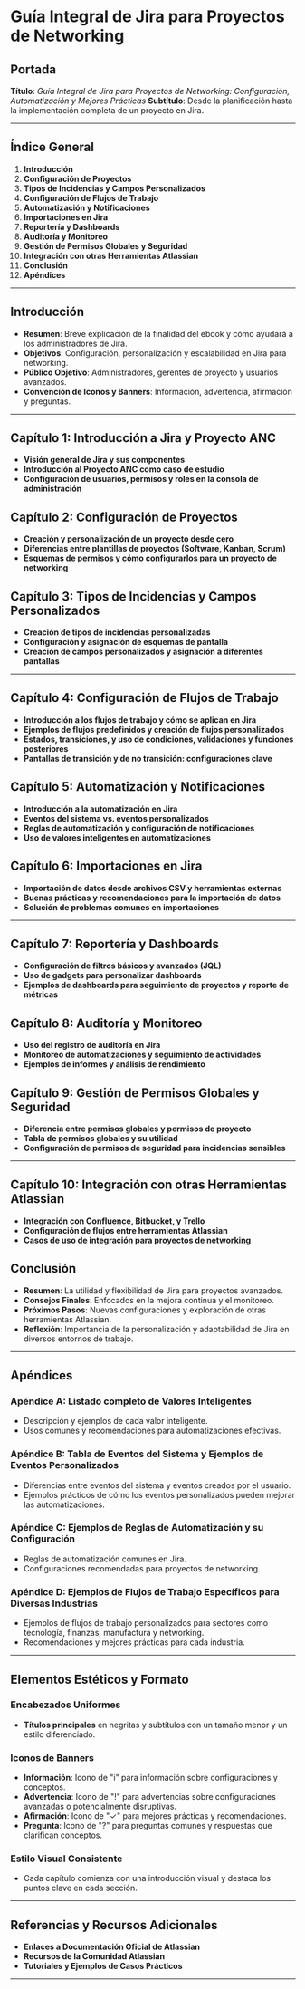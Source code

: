 # Guía Integral de Jira para Proyectos de Networking

## Portada
**Título**: *Guía Integral de Jira para Proyectos de Networking: Configuración, Automatización y Mejores Prácticas*
**Subtítulo**: Desde la planificación hasta la implementación completa de un proyecto en Jira.

---

## Índice General
1. **Introducción**
2. **Configuración de Proyectos**
3. **Tipos de Incidencias y Campos Personalizados**
4. **Configuración de Flujos de Trabajo**
5. **Automatización y Notificaciones**
6. **Importaciones en Jira**
7. **Reportería y Dashboards**
8. **Auditoría y Monitoreo**
9. **Gestión de Permisos Globales y Seguridad**
10. **Integración con otras Herramientas Atlassian**
11. **Conclusión**
12. **Apéndices**

---

## Introducción
- **Resumen**: Breve explicación de la finalidad del ebook y cómo ayudará a los administradores de Jira.
- **Objetivos**: Configuración, personalización y escalabilidad en Jira para networking.
- **Público Objetivo**: Administradores, gerentes de proyecto y usuarios avanzados.
- **Convención de Iconos y Banners**: Información, advertencia, afirmación y preguntas.

---

## Capítulo 1: Introducción a Jira y Proyecto ANC
- **Visión general de Jira y sus componentes**
- **Introducción al Proyecto ANC como caso de estudio**
- **Configuración de usuarios, permisos y roles en la consola de administración**

## Capítulo 2: Configuración de Proyectos
- **Creación y personalización de un proyecto desde cero**
- **Diferencias entre plantillas de proyectos (Software, Kanban, Scrum)**
- **Esquemas de permisos y cómo configurarlos para un proyecto de networking**

## Capítulo 3: Tipos de Incidencias y Campos Personalizados
- **Creación de tipos de incidencias personalizadas**
- **Configuración y asignación de esquemas de pantalla**
- **Creación de campos personalizados y asignación a diferentes pantallas**

---

## Capítulo 4: Configuración de Flujos de Trabajo
- **Introducción a los flujos de trabajo y cómo se aplican en Jira**
- **Ejemplos de flujos predefinidos y creación de flujos personalizados**
- **Estados, transiciones, y uso de condiciones, validaciones y funciones posteriores**
- **Pantallas de transición y de no transición: configuraciones clave**

## Capítulo 5: Automatización y Notificaciones
- **Introducción a la automatización en Jira**
- **Eventos del sistema vs. eventos personalizados**
- **Reglas de automatización y configuración de notificaciones**
- **Uso de valores inteligentes en automatizaciones**

## Capítulo 6: Importaciones en Jira
- **Importación de datos desde archivos CSV y herramientas externas**
- **Buenas prácticas y recomendaciones para la importación de datos**
- **Solución de problemas comunes en importaciones**

---

## Capítulo 7: Reportería y Dashboards
- **Configuración de filtros básicos y avanzados (JQL)**
- **Uso de gadgets para personalizar dashboards**
- **Ejemplos de dashboards para seguimiento de proyectos y reporte de métricas**

## Capítulo 8: Auditoría y Monitoreo
- **Uso del registro de auditoría en Jira**
- **Monitoreo de automatizaciones y seguimiento de actividades**
- **Ejemplos de informes y análisis de rendimiento**

## Capítulo 9: Gestión de Permisos Globales y Seguridad
- **Diferencia entre permisos globales y permisos de proyecto**
- **Tabla de permisos globales y su utilidad**
- **Configuración de permisos de seguridad para incidencias sensibles**

---

## Capítulo 10: Integración con otras Herramientas Atlassian
- **Integración con Confluence, Bitbucket, y Trello**
- **Configuración de flujos entre herramientas Atlassian**
- **Casos de uso de integración para proyectos de networking**

## Conclusión
- **Resumen**: La utilidad y flexibilidad de Jira para proyectos avanzados.
- **Consejos Finales**: Enfocados en la mejora continua y el monitoreo.
- **Próximos Pasos**: Nuevas configuraciones y exploración de otras herramientas Atlassian.
- **Reflexión**: Importancia de la personalización y adaptabilidad de Jira en diversos entornos de trabajo.

---

## Apéndices

### Apéndice A: Listado completo de Valores Inteligentes
- Descripción y ejemplos de cada valor inteligente.
- Usos comunes y recomendaciones para automatizaciones efectivas.

### Apéndice B: Tabla de Eventos del Sistema y Ejemplos de Eventos Personalizados
- Diferencias entre eventos del sistema y eventos creados por el usuario.
- Ejemplos prácticos de cómo los eventos personalizados pueden mejorar las automatizaciones.

### Apéndice C: Ejemplos de Reglas de Automatización y su Configuración
- Reglas de automatización comunes en Jira.
- Configuraciones recomendadas para proyectos de networking.

### Apéndice D: Ejemplos de Flujos de Trabajo Específicos para Diversas Industrias
- Ejemplos de flujos de trabajo personalizados para sectores como tecnología, finanzas, manufactura y networking.
- Recomendaciones y mejores prácticas para cada industria.

---

## Elementos Estéticos y Formato

### Encabezados Uniformes
- **Títulos principales** en negritas y subtítulos con un tamaño menor y un estilo diferenciado.

### Iconos de Banners
- **Información**: Icono de "i" para información sobre configuraciones y conceptos.
- **Advertencia**: Icono de "!" para advertencias sobre configuraciones avanzadas o potencialmente disruptivas.
- **Afirmación**: Icono de "✓" para mejores prácticas y recomendaciones.
- **Pregunta**: Icono de "?" para preguntas comunes y respuestas que clarifican conceptos.

### Estilo Visual Consistente
- Cada capítulo comienza con una introducción visual y destaca los puntos clave en cada sección.

---

## Referencias y Recursos Adicionales
- **Enlaces a Documentación Oficial de Atlassian**
- **Recursos de la Comunidad Atlassian**
- **Tutoriales y Ejemplos de Casos Prácticos**

---


